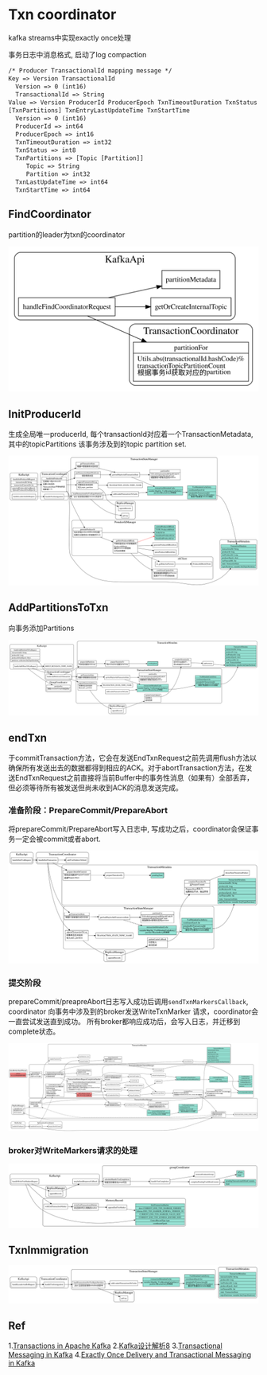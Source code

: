 # Txn coordinator

kafka streams中实现exactly once处理

事务日志中消息格式, 启动了log compaction

```
/* Producer TransactionalId mapping message */
Key => Version TransactionalId  
  Version => 0 (int16)
  TransactionalId => String
Value => Version ProducerId ProducerEpoch TxnTimeoutDuration TxnStatus [TxnPartitions] TxnEntryLastUpdateTime TxnStartTime
  Version => 0 (int16)
  ProducerId => int64
  ProducerEpoch => int16
  TxnTimeoutDuration => int32
  TxnStatus => int8
  TxnPartitions => [Topic [Partition]]
     Topic => String
     Partition => int32
  TxnLastUpdateTime => int64
  TxnStartTime => int64
```

## FindCoordinator

partition的leader为txn的coordinator

![txn-find-coordinator](./txn-find-coordinator.svg)

## InitProducerId

生成全局唯一producerId, 每个transactionId对应着一个TransactionMetadata,
其中的topicPartitions 该事务涉及到的topic partition set.

![txn-producer-id](./txn-producer-id.svg)


## AddPartitionsToTxn

向事务添加Partitions

![txn-addPartitions](./txn-add-partition.svg)


## endTxn

于commitTransaction方法，它会在发送EndTxnRequest之前先调用flush方法以确保所有发送出去的数据都得到相应的ACK。对于abortTransaction方法，在发送EndTxnRequest之前直接将当前Buffer中的事务性消息（如果有）全部丢弃，但必须等待所有被发送但尚未收到ACK的消息发送完成。

### 准备阶段：PrepareCommit/PrepareAbort

将prepareCommit/PrepareAbort写入日志中, 写成功之后，coordinator会保证事务一定会被commit或者abort.

![txn-prepare](./txn-prepare.svg)


### 提交阶段

prepareCommit/preapreAbort日志写入成功后调用`sendTxnMarkersCallback`, coordinator 向事务中涉及到的broker发送WriteTxnMarker 请求，coordinator会一直尝试发送直到成功。
所有broker都响应成功后，会写入日志，并迁移到complete状态。

![txn-commit](./txn-commit.svg)

### broker对WriteMarkers请求的处理

![txn-write-markers](./txn-write-markers.svg)

## TxnImmigration

![txn-immigration](./txn-immigration.svg)

## Ref

1.[Transactions in Apache Kafka](https://www.confluent.io/blog/transactions-apache-kafka/)
2.[Kafka设计解析8](https://cloud.tencent.com/developer/article/1149669)
3.[Transactional Messaging in Kafka](https://cwiki.apache.org/confluence/display/KAFKA/Transactional+Messaging+in+Kafka)
4.[Exactly Once Delivery and Transactional Messaging in Kafka](https://docs.google.com/document/d/11Jqy_GjUGtdXJK94XGsEIK7CP1SnQGdp2eF0wSw9ra8/edit#heading=h.i4ub5zye01nh)
